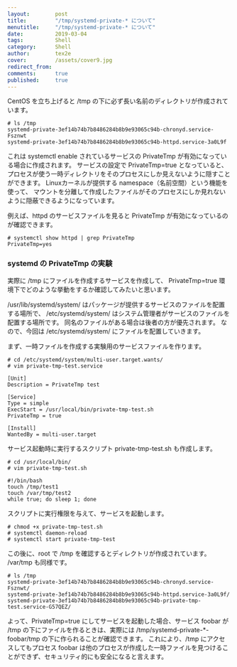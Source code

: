 ```yaml
---
layout:        post
title:         "/tmp/systemd-private-* について"
menutitle:     "/tmp/systemd-private-* について"
date:          2019-03-04
tags:          Shell
category:      Shell
author:        tex2e
cover:         /assets/cover9.jpg
redirect_from:
comments:      true
published:     true
---
```


CentOS を立ち上げると /tmp の下に必ず長い名前のディレクトリが作成されています。

```
# ls /tmp
systemd-private-3ef14b74b7b8486284b8b9e93065c94b-chronyd.service-Fsznwt
systemd-private-3ef14b74b7b8486284b8b9e93065c94b-httpd.service-3a0L9f
```

これは systemctl enable されているサービスの PrivateTmp が有効になっている場合に作成されます。
サービスの設定で PrivateTmp=true となっていると、
プロセスが使う一時ディレクトリをそのプロセスにしか見えないように隠すことができます。
Linuxカーネルが提供する namespace（名前空間）という機能を使って、
マウントを分離して作成したファイルがそのプロセスにしか見れないように隠蔽できるようになっています。

例えば、httpd のサービスファイルを見ると PrivateTmp が有効になっているのが確認できます。

```
# systemctl show httpd | grep PrivateTmp
PrivateTmp=yes
```

### systemd の PrivateTmp の実験

実際に /tmp にファイルを作成するサービスを作成して、
PrivateTmp=true 環境下でどのような挙動をするか確認してみたいと思います。

/usr/lib/systemd/system/ はパッケージが提供するサービスのファイルを配置する場所で、
/etc/systemd/system/ はシステム管理者がサービスのファイルを配置する場所です。
同名のファイルがある場合は後者の方が優先されます。
なので、今回は /etc/systemd/system/ にファイルを配置していきます。

まず、一時ファイルを作成する実験用のサービスファイルを作ります。

```
# cd /etc/systemd/system/multi-user.target.wants/
# vim private-tmp-test.service

[Unit]
Description = PrivateTmp test

[Service]
Type = simple
ExecStart = /usr/local/bin/private-tmp-test.sh
PrivateTmp = true

[Install]
WantedBy = multi-user.target
```

サービス起動時に実行するスクリプト private-tmp-test.sh も作成します。

```
# cd /usr/local/bin/
# vim private-tmp-test.sh

#!/bin/bash
touch /tmp/test1
touch /var/tmp/test2
while true; do sleep 1; done
```

スクリプトに実行権限を与えて、サービスを起動します。

```
# chmod +x private-tmp-test.sh
# systemctl daemon-reload
# systemctl start private-tmp-test
```

この後に、root で /tmp を確認するとディレクトリが作成されています。
/var/tmp も同様です。

```
# ls /tmp
systemd-private-3ef14b74b7b8486284b8b9e93065c94b-chronyd.service-Fsznwt/
systemd-private-3ef14b74b7b8486284b8b9e93065c94b-httpd.service-3a0L9f/
systemd-private-3ef14b74b7b8486284b8b9e93065c94b-private-tmp-test.service-G57QEZ/
```

よって、PrivateTmp=true にしてサービスを起動した場合、サービス foobar が /tmp の下にファイルを作るときは、実際には /tmp/systemd-private-*-foobar/tmp の下に作られることが確認できます。
これにより、/tmp にアクセスしてもプロセス foobar は他のプロセスが作成した一時ファイルを見つけることができず、セキュリティ的にも安全になると言えます。
